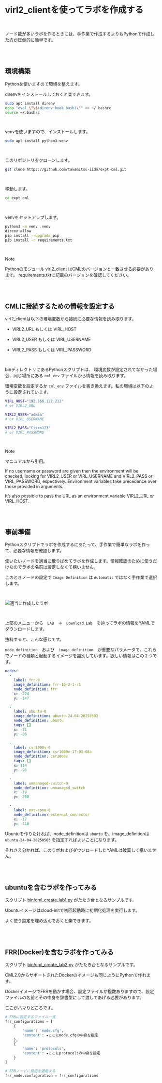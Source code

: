 # virl2_clientを使ってラボを作成する

<br>

ノード数が多いラボを作るときには、手作業で作成するよりもPythonで作成した方が圧倒的に簡単です。

<br><br>

## 環境構築

Pythonを使いますので環境を整えます。

direnvをインストールしておくと楽できます。

```bash
sudo apt install direnv
echo "eval \"\$(direnv hook bash)\"" >> ~/.bashrc
source ~/.bashrc
```

<br>

venvを使いますので、インストールします。

```bash
sudo apt install python3-venv
```

<br>

このリポジトリをクローンします。

```bash
git clone https://github.com/takamitsu-iida/expt-cml.git
```

<br>

移動します。

```bash
cd expt-cml
```

<br>

venvをセットアップします。

```bash
python3 -m venv .venv
direnv allow
pip install --upgrade pip
pip install -r requirements.txt
```

<br>

> [!NOTE]
>
> Pythonのモジュール virl2_client はCMLのバージョンと一致させる必要があります。
> requirements.txtに記載のバージョンを確認してください。

<br><br>

## CMLに接続するための情報を設定する

virl2_clientは以下の環境変数から接続に必要な情報を読み取ります。

- VIRL2_URL もしくは VIRL_HOST

- VIRL2_USER もしくは VIRL_USERNAME

- VIRL2_PASS もしくは VIRL_PASSWORD

<br>

binディレクトリにあるPythonスクリプトは、
環境変数が設定されてなかった場合、同じ場所にある `cml_env` ファイルから情報を読み取ります。

環境変数を設定するか `cml_env` ファイルを書き換えます。私の環境は以下のように設定されています。

```bash
VIRL_HOST="192.168.122.212"
# or VIRL2_URL

VIRL2_USER="admin"
# or VIRL_USERNAME

VIRL2_PASS="Cisco123"
# or VIRL_PASSWORD
```

<br>

> [!NOTE]
>
> マニュアルから引用。
>
> If no username or password are given then the environment will be checked,
> looking for VIRL2_USER or VIRL_USERNAME and VIRL2_PASS or VIRL_PASSWORD, espectively.
> Environment variables take precedence over those provided in arguments.
>
> It’s also possible to pass the URL as an environment variable VIRL2_URL or VIRL_HOST.

<br><br>

## 事前準備

Pythonスクリプトでラボを作成するにあたって、手作業で簡単なラボを作って、必要な情報を確認します。

使いたいノードを適当に散りばめてラボを作成します。情報確認のために使うだけなのでラボの名前は設定しなくて構いません。

このときノードの設定で `Image Definition` は `Automatic` ではなく手作業で選択します。

<br>

![適当に作成したラボ](./assets/create_lab_1.png)

<br>

上部のメニューから　`LAB`　→　`Download Lab`　を辿ってラボの情報をYAMLでダウンロードします。

抜粋すると、こんな感じです。

`node_definition`　および　`image_definition`　が重要なパラメータで、これらでノードの種類と起動するイメージを識別しています。欲しい情報はこの２つです。

```YAML
nodes:
  -
    label: frr-0
    image_definition: frr-10-2-1-r1
    node_definition: frr
    x: -224
    y: -147

  -
    label: ubuntu-0
    image_definition: ubuntu-24-04-20250503
    node_definition: ubuntu
    tags: []
    x: -71
    y: -86

  -
    label: csr1000v-0
    image_definition: csr1000v-17-03-08a
    node_definition: csr1000v
    tags: []
    x: 114
    y: -93

  -
    label: unmanaged-switch-0
    node_definition: unmanaged_switch
    x: -19
    y: -250

  -
    label: ext-conn-0
    node_definition: external_connector
    x: -17
    y: -418
```

Ubuntuを作りたければ、node_definitionは `ubuntu` を、image_definitionは `ubuntu-24-04-20250503` を指定すればよいことになります。

それさえ分かれば、このラボおよびダウンロードしたYAMLは破棄して構いません。

<br><br>

## ubuntuを含むラボを作ってみる

スクリプト [bin/cml_create_lab1.py](/bin/cml_create_lab1.py) がたたき台となるサンプルです。

Ubuntuイメージはcloud-initで初回起動時に初期化処理を実行します。

よく使う設定を埋め込んでおくと楽できます。


<br><br>

## FRR(Docker)を含むラボを作ってみる

スクリプト [bin/cml_create_lab2.py](/bin/cml_create_lab2.py) がたたき台となるサンプルです。

CML2.9からサポートされたDockerのイメージも同じようにPythonで作れます。

DockerイメージでFRRを動かす場合、設定ファイルが複数ありますので、設定ファイルの名前とその中身を辞書型にして渡してあげる必要があります。

ここがハマりどころです。

```python
# FRRに設定するファイル一式
frr_configurations = [
    {
        'name': 'node.cfg',
        'content': ★ここにnode.cfgの中身を指定
    },
    {
        'name': 'protocols',
        'content': ★ここにprotocolsの中身を指定
    }
]

# FRRノードに設定を適用する
frr_node.configuration = frr_configurations
```
